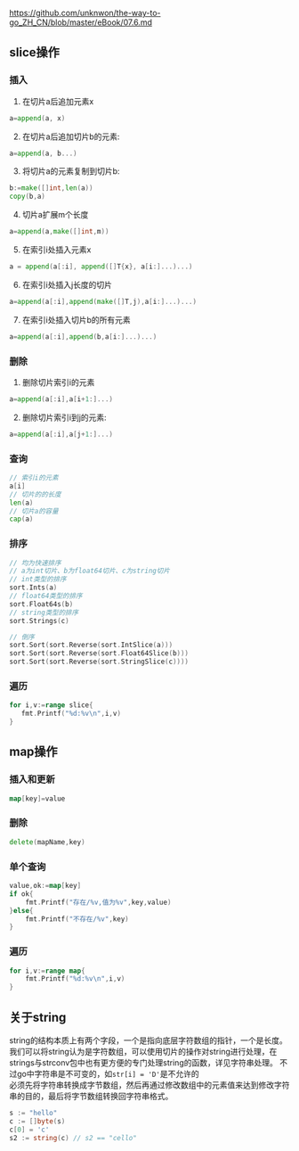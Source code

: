 https://github.com/unknwon/the-way-to-go_ZH_CN/blob/master/eBook/07.6.md
## slice操作

### 插入
1. 在切片a后追加元素x
```go
a=append(a, x)
```
2. 在切片a后追加切片b的元素:
```go
a=append(a, b...)
```
3. 将切片a的元素复制到切片b:
```go
b:=make([]int,len(a))
copy(b,a)
```
4. 切片a扩展m个长度
```go
a=append(a,make([]int,m))
```
5. 在索引i处插入元素x
```go
a = append(a[:i], append([]T{x}, a[i:]...)...)
```
6. 在索引i处插入j长度的切片
```go
a=append(a[:i],append(make([]T,j),a[i:]...)...)
```
7. 在索引i处插入切片b的所有元素
```go
a=append(a[:i],append(b,a[i:]...)...)
```
### 删除
1. 删除切片索引i的元素
```go
a=append(a[:i],a[i+1:]...)
```
2. 删除切片索引i到j的元素:
```go
a=append(a[:i],a[j+1:]...)
```
### 查询
```go
// 索引i的元素
a[i]
// 切片的的长度
len(a)
// 切片a的容量
cap(a)
```
### 排序
```go
// 均为快速排序
// a为int切片、b为float64切片、c为string切片
// int类型的排序
sort.Ints(a)
// float64类型的排序
sort.Float64s(b)
// string类型的排序
sort.Strings(c)
```
```go
// 倒序
sort.Sort(sort.Reverse(sort.IntSlice(a)))
sort.Sort(sort.Reverse(sort.Float64Slice(b)))
sort.Sort(sort.Reverse(sort.StringSlice(c))))
```
### 遍历
```go
for i,v:=range slice{
   fmt.Printf("%d:%v\n",i,v)
}
```
## map操作
### 插入和更新
```go
map[key]=value
```
### 删除
```go
delete(mapName,key)
```
### 单个查询
```go
value,ok:=map[key]
if ok{
    fmt.Printf("存在/%v,值为%v",key,value)
}else{
    fmt.Printf("不存在/%v",key)
}
```
### 遍历
```go
for i,v:=range map{
    fmt.Printf("%d:%v\n",i,v)
}
```
## 关于string
string的结构本质上有两个字段，一个是指向底层字符数组的指针，一个是长度。我们可以将string认为是字符数组，可以使用切片的操作对string进行处理，在strings与strconv包中也有更方便的专门处理string的函数，详见字符串处理。
不过go中字符串是不可变的，如`str[i] = 'D'`是不允许的  
必须先将字符串转换成字节数组，然后再通过修改数组中的元素值来达到修改字符串的目的，最后将字节数组转换回字符串格式。
```go
s := "hello"
c := []byte(s)
c[0] = 'c'
s2 := string(c) // s2 == "cello"
```
